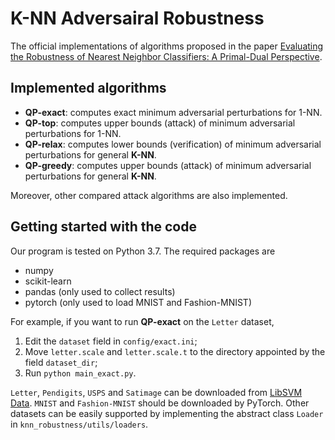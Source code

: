 # K-NN Adversairal Robustness

The official implementations of algorithms proposed in the paper [Evaluating the Robustness of Nearest Neighbor Classifiers: A Primal-Dual Perspective](https://arxiv.org/abs/1906.03972).

## Implemented algorithms

- **QP-exact**: computes exact minimum adversarial perturbations for 1-NN.
- **QP-top**: computes upper bounds (attack) of minimum adversarial perturbations for 1-NN.
- **QP-relax**: computes lower bounds (verification) of minimum adversarial perturbations for general **K-NN**.
- **QP-greedy**: computes upper bounds (attack) of minimum adversarial perturbations for general **K-NN**.

Moreover, other compared attack algorithms are also implemented.

## Getting started with the code

Our program is tested on Python 3.7.
The required packages are

- numpy
- scikit-learn
- pandas (only used to collect results)
- pytorch (only used to load MNIST and Fashion-MNIST)

For example, if you want to run **QP-exact** on the `Letter` dataset,

1. Edit the `dataset` field in `config/exact.ini`;
2. Move `letter.scale` and `letter.scale.t` to the directory appointed by the field `dataset_dir`;
3. Run `python main_exact.py`.

`Letter`, `Pendigits`, `USPS` and `Satimage` can be downloaded from [LibSVM Data](Pendigits).
`MNIST` and `Fashion-MNIST` should be downloaded by PyTorch.
Other datasets can be easily supported by implementing the abstract class `Loader` in `knn_robustness/utils/loaders`.
